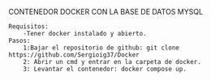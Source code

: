 CONTENEDOR DOCKER CON LA BASE DE DATOS MYSQL


    Requisitos:
        -Tener docker instalado y abierto.
    Pasos:
        1:Bajar el repositorio de github: git clone https://github.com/Sergioig37/Docker 
        2: Abrir un cmd y entrar en la carpeta de docker.
        3: Levantar el contenedor: docker compose up.
